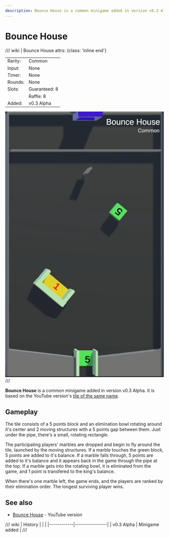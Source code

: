 ```yaml
---
description: Bounce House is a common minigame added in version v0.3 Alpha. It's based on the YouTuve version of the same name.
---
```


# Bounce House

/// wiki | Bounce House
    attrs: {class: 'inline end'}

|         |               |
|---------|---------------|
| Rarity: | Common        |
| Input:  | None          |
| Timer:  | None          |
| Rounds: | None          |
| Slots:  | Guaranteed: 8 |
|         | Raffle: 8     |
| Added:  | v0.3 Alpha    |

![bounce-house](../../assets/images/minigames/bounce-house.png)
///

**Bounce House** is a common minigame added in version v0.3 Alpha. It is based on the YouTube version's [tile of the same name](../../youtube-minigames/common/bounce-house.md).

## Gameplay

The tile consists of a 5 points block and an elimination bowl rotating around it's center and 2 moving structures with a 5 points gap between them. Just under the pipe, there's a small, rotating rectangle.

The participating players' marbles are dropped and begin to fly around the tile, launched by the moving structures. If a marble touches the green block, 5 points are added to it's balance. If a marble falls through, 5 points are added to it's balance and it appears back in the game through the pipe at the top. If a marble gets into the rotating bowl, it is eliminated from the game, and 1 point is transfered to the king's balance.

When there's one marble left, the game ends, and the players are ranked by their elimination order. The longest surviving player wins.

## See also

- [Bounce House](../../youtube-minigames/common/bounce-house.md) - YouTube version

/// wiki | History
|            |                |
|------------|----------------|
| v0.3 Alpha | Minigame added |
///
